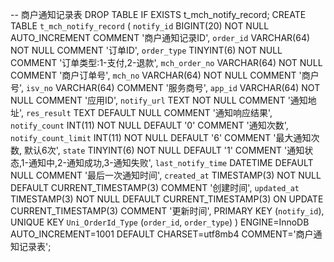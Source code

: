 -- 商户通知记录表
DROP TABLE IF EXISTS t_mch_notify_record;
CREATE TABLE `t_mch_notify_record` (
        `notify_id` BIGINT(20) NOT NULL AUTO_INCREMENT COMMENT '商户通知记录ID',
        `order_id` VARCHAR(64) NOT NULL COMMENT '订单ID',
        `order_type` TINYINT(6) NOT NULL COMMENT '订单类型:1-支付,2-退款',
        `mch_order_no` VARCHAR(64) NOT NULL COMMENT '商户订单号',
        `mch_no` VARCHAR(64) NOT NULL COMMENT '商户号',
        `isv_no` VARCHAR(64) COMMENT '服务商号',
        `app_id` VARCHAR(64) NOT NULL COMMENT '应用ID',
        `notify_url` TEXT NOT NULL COMMENT '通知地址',
        `res_result` TEXT DEFAULT NULL COMMENT '通知响应结果',
        `notify_count` INT(11) NOT NULL DEFAULT '0' COMMENT '通知次数',
        `notify_count_limit` INT(11) NOT NULL DEFAULT '6' COMMENT '最大通知次数, 默认6次',
        `state` TINYINT(6) NOT NULL DEFAULT '1' COMMENT '通知状态,1-通知中,2-通知成功,3-通知失败',
        `last_notify_time` DATETIME DEFAULT NULL COMMENT '最后一次通知时间',
        `created_at` TIMESTAMP(3) NOT NULL DEFAULT CURRENT_TIMESTAMP(3) COMMENT '创建时间',
        `updated_at` TIMESTAMP(3) NOT NULL DEFAULT CURRENT_TIMESTAMP(3) ON UPDATE CURRENT_TIMESTAMP(3) COMMENT '更新时间',
        PRIMARY KEY (`notify_id`),
        UNIQUE KEY `Uni_OrderId_Type` (`order_id`, `order_type`)
) ENGINE=InnoDB AUTO_INCREMENT=1001 DEFAULT CHARSET=utf8mb4 COMMENT='商户通知记录表';
